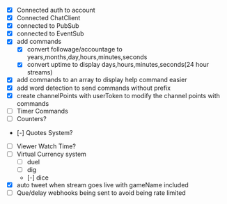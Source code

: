 * [x] Connected auth to account
* [x] Connected ChatClient
* [x] connected to PubSub
* [x] connected to EventSub
* [x] add commands
  * [x] convert followage/accountage to years,months,day,hours,minutes,seconds
  * [x] convert uptime to display days,hours,minutes,seconds(24 hour streams)
* [x] add commands to an array to display help command easier
* [x] add word detection to send commands without prefix
* [x] create channelPoints with userToken to modify the channel points with commands
* [ ] Timer Commands
* [ ] Counters?
* [-] Quotes System?
* [ ] Viewer Watch Time?
* [ ] Virtual Currency system
  * [ ] duel
  * [ ] dig
  * [-] dice
* [x] auto tweet when stream goes live with gameName included
* [ ] Que/delay webhooks being sent to avoid being rate limited